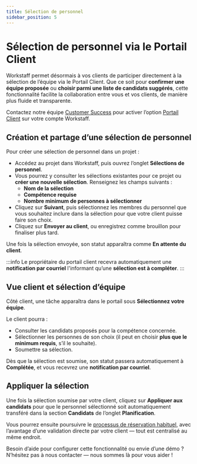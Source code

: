 ```yaml
---
title: Sélection de personnel
sidebar_position: 5
---
```


# Sélection de personnel via le Portail Client

Workstaff permet désormais à vos clients de participer directement à la sélection de l’équipe via le Portail Client. Que ce soit pour **confirmer une équipe proposée** ou **choisir parmi une liste de candidats suggérés**, cette fonctionnalité facilite la collaboration entre vous et vos clients, de manière plus fluide et transparente.

Contactez notre équipe [Customer Success](mailto:customer.success@workstaff.app) pour activer l’option [Portail Client](./client-portal.md) sur votre compte Workstaff.

## Création et partage d’une sélection de personnel

Pour créer une sélection de personnel dans un projet :

- Accédez au projet dans Workstaff, puis ouvrez l’onglet **Sélections de personnel**.  
- Vous pourrez y consulter les sélections existantes pour ce projet ou **créer une nouvelle sélection**. Renseignez les champs suivants :
  - **Nom de la sélection**
  - **Compétence requise**
  - **Nombre minimum de personnes à sélectionner**
- Cliquez sur **Suivant**, puis sélectionnez les membres du personnel que vous souhaitez inclure dans la sélection pour que votre client puisse faire son choix.
- Cliquez sur **Envoyer au client**, ou enregistrez comme brouillon pour finaliser plus tard.

Une fois la sélection envoyée, son statut apparaîtra comme **En attente du client**.

:::info
Le propriétaire du portail client recevra automatiquement une **notification par courriel** l'informant qu’une **sélection est à compléter**.
:::

## Vue client et sélection d’équipe

Côté client, une tâche apparaîtra dans le portail sous **Sélectionnez votre équipe**.

Le client pourra :
- Consulter les candidats proposés pour la compétence concernée.
- Sélectionner les personnes de son choix (il peut en choisir **plus que le minimum requis**, s’il le souhaite).
- Soumettre sa sélection.

Dès que la sélection est soumise, son statut passera automatiquement à **Complétée**, et vous recevrez une **notification par courriel**.

## Appliquer la sélection

Une fois la sélection soumise par votre client, cliquez sur **Appliquer aux candidats** pour que le personnel sélectionné soit automatiquement transféré dans la section **Candidats** de l’onglet **Planification**.

Vous pourrez ensuite poursuivre le [processus de réservation habituel](../scheduling/book.md#affecter-du-personnel-à-laide-de-lorganiseur-de-candidats), avec l’avantage d’une validation directe par votre client — tout est centralisé au même endroit.

Besoin d’aide pour configurer cette fonctionnalité ou envie d’une démo ? N’hésitez pas à nous contacter — nous sommes là pour vous aider !